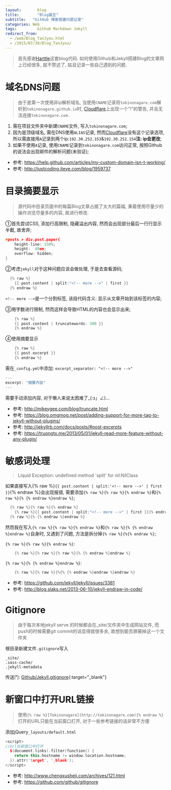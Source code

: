 ```yaml
---
layout: 	  blog
title:		  "Blog誕生"
subtitle:   "GitHub 博客搭建问题记录"
categories: Web
tags: 		  Github Markdown Jekyll
redirect_from:
  - /web/Blog_TanJyou.html
  - /2015/07/30/Blog_TanJyou/
---
```


> 首先感谢[Harttle](http://harttle.github.io)这套blog代码.
如何使用Github和Jekyll搭建Blog的文章网上已经很多, 就不赘述了, 姑且记录一些自己遇到的问题.

# 域名DNS问题

> 由于是第一次使用非ip解析域名, 当使用`CNAME`记录将`tokinonagare.com`解析到`tokinonagare.github.io`时, [Cloudflare](https://www.cloudflare.com)上出现一个"!"的警告, 并且无法连接`tokinonagare.com.`

1. 需在项目文件夹中新建`CNAME`文件, 写入`tokinonagare.com`;
2. 因为是顶级域名, 需在DNS使用`ALIAS`记录, 然而[Cloudflare](https://www.cloudflare.com)没有这个记录选项, 所以需直接用`A`记录到两个ip:`192.30.252.153`&`192.30.252.154`**注: ip会更改**;
3. 如果不使用`A`记录, 使用`CNAME`记录到`tokinonagare.com`访问正常, 按照Github的说法会出现邮件的解析问题(未验证);

* 参考: https://help.github.com/articles/my-custom-domain-isn-t-working/
* 参考: http://justcoding.iteye.com/blog/1959737

<!-- more -->

# 目录摘要显示

> 源代码中目录页面中的每篇Blog文章占据了太大的篇幅, 秉着使用尽量少的操作浏览尽量多的内容, 故进行修改.

①首先尝试CSS, 添加行高限制, 隐藏溢出内容, 然而会出现部分最后一行行显示半截, 故舍弃;

```cpp
#posts > div.post.paper{
	height-line: 150%;
	height:  40em;
	overflow: hidden;
}
```

②考虑`jekyll`对于这种问题应该会做处理, 于是去查看源码;

```cpp
  {% raw %}
	{{ post.content | split:"<!-- more -->" | first }}
  {% endraw %}
```

`<!-- more -->`是一个分割标签, 该段代码含义: 显示从文章开始到该标签的内容;

③用字数进行限制, 然而这样会导致HTML的内容也会显示出来;

```cpp
	{% raw %}
	{{ post.content | truncatewords: 300 }}
	{% endraw %}
```

④使用摘要显示

```cpp
	{% raw %}
	{{ post.excerpt }}
	{% endraw %}
```
需在`_config.yml`中添加: `excerpt_separator: "<!-- more -->"`

```cpp
---
excerpt: "摘要内容"
---
```
需要手动添加内容, 对于懒人来说太困难了_(:з」∠)...

* 参考: http://mikeygee.com/blog/truncate.html
* 参考: https://blog.omgmog.net/post/adding-support-for-more-tag-to-jekyll-without-plugins/
* 参考: http://jekyllrb.com/docs/posts/#post-excerpts
* 参考: https://truongtx.me/2013/05/01/jekyll-read-more-feature-without-any-plugin/

# 敏感词处理

> Liquid Exception: undefined method `split' for nil:NilClass

如果直接写入{% raw %}`{{ post.content | split:'<!-- more -->' | first }}`{% endraw %}会出现报错, 需要添加`{% raw %}{% raw %}{% endraw %}`和`{% raw %}{% {% endraw %}endraw %}`;

```cpp
  {% raw %}{% raw %}{% endraw %}
	{% raw %}{{ post.content | split:"<!-- more -->" | first }}{% endraw %}
  {% raw %}{% {% endraw %}endraw %}
```
然而我在写入`{% raw %}{% raw %}{% endraw %}`和`{% raw %}{% {% endraw %}endraw %}`自身时, 又遇到了问题, 方法是拆分掉`{% raw %}{%{% endraw %}`;

`{% raw %}{% raw %}{% endraw %}`:

```cpp
	{% raw %}{% raw %}{% raw %}{% {% endraw %}endraw %}
```

`{% raw %}{% {% endraw %}endraw %}`:

```cpp
	{% raw %}{% raw %}{%{% {% endraw %}endraw %}endraw %}
```

* 参考: https://github.com/jekyll/jekyll/issues/3381
* 参考: http://blog.slaks.net/2013-06-10/jekyll-endraw-in-code/

# Gitignore

> 由于每次本地jekyll serve 的时候都会在_site/文件夹中生成网站文件, 而push的时候需要git commit的话显得就很多余, 故想到能否屏蔽掉这一个文件夹

根目录新建文件`.gitignore`写入

```
_site/
.sass-cache/
.jekyll-metadata
```
传送门: [Github/Jekyll.gitignore](https://github.com/github/gitignore/blob/master/Jekyll.gitignore){:target="_blank"}

# 新窗口中打开URL链接

> 使用`{% raw %}[Tokinonagare](http://tokinonagare.com){% endraw %}`打开的URL只能在当前窗口打开, 对于一些参考链接的话非常不方便

添加jQuery`_layouts/default.html`

```cpp
<script>
//Url在新窗口中打开
  $(document.links).filter(function() {
    return this.hostname != window.location.hostname;
  }).attr('target', '_blank');
</script>
```


* 参考: http://www.chengxusheji.com/archives/121.html
* 参考: https://github.com/github/gitignore